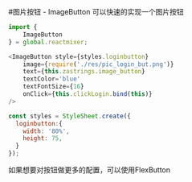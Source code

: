 #图片按钮 - ImageButton
可以快速的实现一个图片按钮
```javascript
import {
    ImageButton
} = global.reactmixer;

<ImageButton style={styles.loginbutton}
    image={require('./res/pic_login_but.png')}
    text={this.zastrings.image_button}
    textColor='blue'
    textFontSize={16}
    onClick={this.clickLogin.bind(this)}
/>

const styles = StyleSheet.create({
  loginbutton:{
    width: '80%',
    height: 75,
  }
});
```
如果想要对按钮做更多的配置，可以使用FlexButton